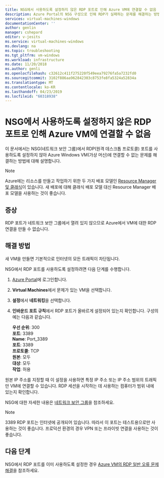 ```yaml
---
title: NSG에서 사용하도록 설정하지 않은 RDP 포트로 인해 Azure VM에 연결할 수 없음 | Microsoft Docs
description: Azure Portal의 NSG 구성으로 인해 RDP가 실패하는 문제를 해결하는 방법을 알아봅니다. | Microsoft Docs
services: virtual-machines-windows
documentationCenter: ''
author: genlin
manager: cshepard
editor: v-jesits
ms.service: virtual-machines-windows
ms.devlang: na
ms.topic: troubleshooting
ms.tgt_pltfrm: vm-windows
ms.workload: infrastructure
ms.date: 11/20/2018
ms.author: genli
ms.openlocfilehash: c32612c411f275220f549eea79276fa5a7232fd0
ms.sourcegitcommit: 3102f886aa962842303c8753fe8fa5324a52834a
ms.translationtype: MT
ms.contentlocale: ko-KR
ms.lasthandoff: 04/23/2019
ms.locfileid: "60318938"
---
```

#  <a name="cannot-connect-remotely-to-a-vm-because-rdp-port-is-not-enabled-in-nsg"></a>NSG에서 사용하도록 설정하지 않은 RDP 포트로 인해 Azure VM에 연결할 수 없음

이 문서에서는 NSG(네트워크 보안 그룹)에서 RDP(원격 데스크톱 프로토콜) 포트를 사용하도록 설정하지 않아 Azure Windows VM(가상 머신)에 연결할 수 없는 문제를 해결하는 방법에 대해 설명합니다.


> [!NOTE] 
> Azure에는 리소스를 만들고 작업하기 위한 두 가지 배포 모델인 [Resource Manager 및 클래식](../../azure-resource-manager/resource-manager-deployment-model.md)이 있습니다. 새 배포에 대해 클래식 배포 모델 대신 Resource Manager 배포 모델을 사용하는 것이 좋습니다. 

## <a name="symptom"></a>증상

RDP 포트가 네트워크 보안 그룹에서 열려 있지 않으므로 Azure에서 VM에 대한 RDP 연결을 만들 수 없습니다.

## <a name="solution"></a>해결 방법 

새 VM을 만들면 기본적으로 인터넷의 모든 트래픽이 차단됩니다. 

NSG에서 RDP 포트를 사용하도록 설정하려면 다음 단계를 수행합니다.
1. [Azure Portal](https://portal.azure.com)에 로그인합니다.
2. **Virtual Machines**에서 문제가 있는 VM을 선택합니다. 
3. **설정**에서 **네트워킹**을 선택합니다. 
4. **인바운드 포트 규칙**에서 RDP 포트가 올바르게 설정되어 있는지 확인합니다. 구성의 예는 다음과 같습니다. 

    **우선 순위**: 300 </br>
    **포트**: 3389 </br>
    **Name**: Port_3389 </br>
    **포트**: 3389 </br>
    **프로토콜**: TCP </br>
    **원본**: 모두 </br>
    **대상**: 모두 </br>
    **작업**: 허용 </br>

원본 IP 주소를 지정할 때 이 설정을 사용하면 특정 IP 주소 또는 IP 주소 범위의 트래픽만 VM에 연결할 수 있습니다. RDP 세션을 시작하는 데 사용하는 컴퓨터가 범위 내에 있는지 확인합니다.

NSG에 대한 자세한 내용은 [네트워크 보안 그룹](../../virtual-network/security-overview.md)을 참조하세요.

> [!NOTE]
> 3389 RDP 포트는 인터넷에 공개되어 있습니다. 따라서 이 포트는 테스트용으로만 사용하는 것이 좋습니다. 프로덕션 환경의 경우 VPN 또는 프라이빗 연결을 사용하는 것이 좋습니다.

## <a name="next-steps"></a>다음 단계

NSG에서 RDP 포트를 이미 사용하도록 설정한 경우 [Azure VM의 RDP 일반 오류 문제 해결](./troubleshoot-rdp-general-error.md)을 참조하세요.



